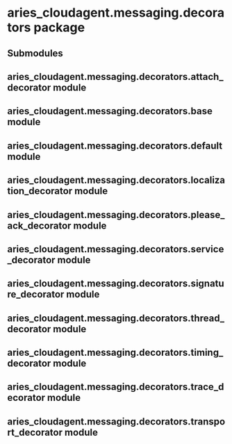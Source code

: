 # aries_cloudagent.messaging.decorators package

## Submodules

## aries_cloudagent.messaging.decorators.attach_decorator module

## aries_cloudagent.messaging.decorators.base module

## aries_cloudagent.messaging.decorators.default module

## aries_cloudagent.messaging.decorators.localization_decorator module

## aries_cloudagent.messaging.decorators.please_ack_decorator module

## aries_cloudagent.messaging.decorators.service_decorator module

## aries_cloudagent.messaging.decorators.signature_decorator module

## aries_cloudagent.messaging.decorators.thread_decorator module

## aries_cloudagent.messaging.decorators.timing_decorator module

## aries_cloudagent.messaging.decorators.trace_decorator module

## aries_cloudagent.messaging.decorators.transport_decorator module
